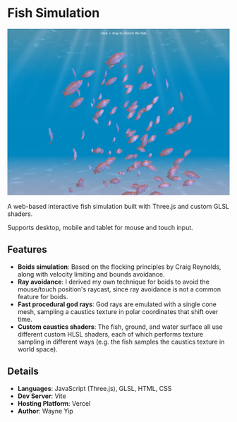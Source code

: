 # Fish Simulation
![screenshot](https://raw.githubusercontent.com/wayneyip/fishtank/dev/docs/wayne_ocean_v1.png)

A web-based interactive fish simulation built with Three.js and custom GLSL shaders. 

Supports desktop, mobile and tablet for mouse and touch input.

## Features
- **Boids simulation**: Based on the flocking principles by Craig Reynolds, along with velocity limiting and bounds avoidance. 
- **Ray avoidance**: I derived my own technique for boids to avoid the mouse/touch position's raycast, since ray avoidance is not a common feature for boids.
- **Fast procedural god rays**: God rays are emulated with a single cone mesh, sampling a caustics texture in polar coordinates that shift over time.
- **Custom caustics shaders**: The fish, ground, and water surface all use different custom HLSL shaders, each of which performs texture sampling in different ways (e.g. the fish samples the caustics texture in world space).

## Details
- **Languages**: JavaScript (Three.js), GLSL, HTML, CSS
- **Dev Server**: Vite
- **Hosting Platform**: Vercel
- **Author**: Wayne Yip
